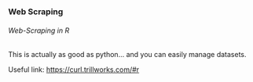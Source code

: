 ### Web Scraping 

###### Web-Scraping in R
This is actually as good as python... and you can easily manage datasets.

Useful link: https://curl.trillworks.com/#r

